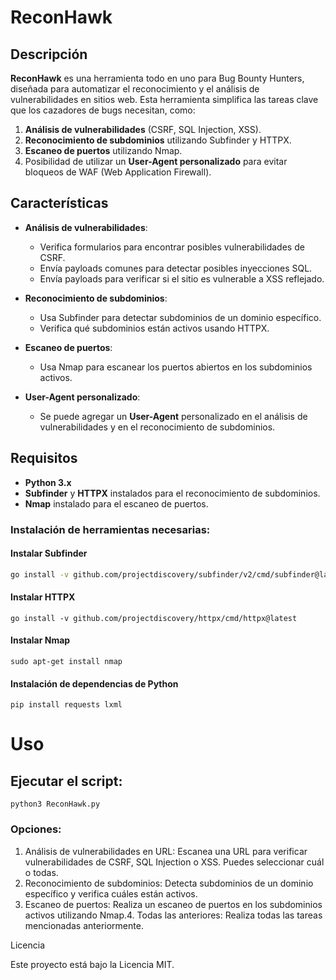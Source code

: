# ReconHawk

## Descripción

**ReconHawk** es una herramienta todo en uno para Bug Bounty Hunters, diseñada para automatizar el reconocimiento y el análisis de vulnerabilidades en sitios web. Esta herramienta simplifica las tareas clave que los cazadores de bugs necesitan, como:

1. **Análisis de vulnerabilidades** (CSRF, SQL Injection, XSS).
2. **Reconocimiento de subdominios** utilizando Subfinder y HTTPX.
3. **Escaneo de puertos** utilizando Nmap.
4. Posibilidad de utilizar un **User-Agent personalizado** para evitar bloqueos de WAF (Web Application Firewall).

## Características

- **Análisis de vulnerabilidades**:
  - Verifica formularios para encontrar posibles vulnerabilidades de CSRF.
  - Envía payloads comunes para detectar posibles inyecciones SQL.
  - Envía payloads para verificar si el sitio es vulnerable a XSS reflejado.

- **Reconocimiento de subdominios**:
  - Usa Subfinder para detectar subdominios de un dominio específico.
  - Verifica qué subdominios están activos usando HTTPX.

- **Escaneo de puertos**:
  - Usa Nmap para escanear los puertos abiertos en los subdominios activos.

- **User-Agent personalizado**:
  - Se puede agregar un **User-Agent** personalizado en el análisis de vulnerabilidades y en el reconocimiento de subdominios.

## Requisitos

- **Python 3.x**
- **Subfinder** y **HTTPX** instalados para el reconocimiento de subdominios.
- **Nmap** instalado para el escaneo de puertos.

### Instalación de herramientas necesarias:

#### Instalar Subfinder
```bash
go install -v github.com/projectdiscovery/subfinder/v2/cmd/subfinder@latest
````
#### Instalar HTTPX
```
go install -v github.com/projectdiscovery/httpx/cmd/httpx@latest
```
#### Instalar Nmap
```
sudo apt-get install nmap
```
#### Instalación de dependencias de Python
```
pip install requests lxml
```
# Uso
## Ejecutar el script:
```
python3 ReconHawk.py
```

### Opciones:

1.	Análisis de vulnerabilidades en URL: Escanea una URL para verificar vulnerabilidades de CSRF, SQL Injection o XSS. Puedes seleccionar cuál o todas.
2.	Reconocimiento de subdominios: Detecta subdominios de un dominio específico y verifica cuáles están activos.
3.	Escaneo de puertos: Realiza un escaneo de puertos en los subdominios activos utilizando Nmap.4.	Todas las anteriores: Realiza todas las tareas mencionadas anteriormente.

Licencia

Este proyecto está bajo la Licencia MIT.




